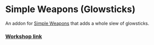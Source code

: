 # Simple Weapons (Glowsticks)
An addon for [Simple Weapons](https://github.com/TankNut/simple-weapons) that adds a whole slew of glowsticks.

### [Workshop link](https://steamcommunity.com/sharedfiles/filedetails/?id=2843530927)
